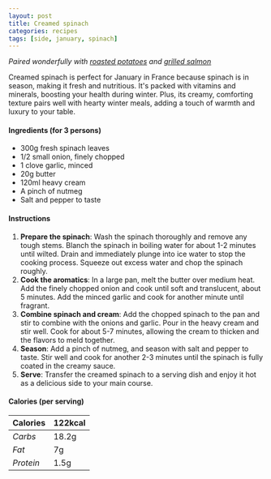 ```yaml
---
layout: post
title: Creamed spinach
categories: recipes
tags: [side, january, spinach]
---
```


*Paired wonderfully with <a href="/recipes/roasted-potatoes">roasted potatoes</a> and <a href="/recipes/grilled-salmon">grilled salmon</a>*

Creamed spinach is perfect for January in France because spinach is in season, making it fresh and nutritious. It's packed with vitamins and minerals, boosting your health during winter. 
Plus, its creamy, comforting texture pairs well with hearty winter meals, adding a touch of warmth and luxury to your table.

#### Ingredients (for 3 persons)
- 300g fresh spinach leaves
- 1/2 small onion, finely chopped
- 1 clove garlic, minced
- 20g butter
- 120ml heavy cream
- A pinch of nutmeg
- Salt and pepper to taste

#### Instructions

1. **Prepare the spinach**: Wash the spinach thoroughly and remove any tough stems. Blanch the spinach in boiling water for about 1-2 minutes until wilted. Drain and immediately plunge into ice water to stop the cooking process. Squeeze out excess water and chop the spinach roughly.
2. **Cook the aromatics**: In a large pan, melt the butter over medium heat. Add the finely chopped onion and cook until soft and translucent, about 5 minutes. Add the minced garlic and cook for another minute until fragrant.
3. **Combine spinach and cream**: Add the chopped spinach to the pan and stir to combine with the onions and garlic. Pour in the heavy cream and stir well. Cook for about 5-7 minutes, allowing the cream to thicken and the flavors to meld together.
4. **Season**: Add a pinch of nutmeg, and season with salt and pepper to taste. Stir well and cook for another 2-3 minutes until the spinach is fully coated in the creamy sauce.
5. **Serve**: Transfer the creamed spinach to a serving dish and enjoy it hot as a delicious side to your main course.

#### Calories (per serving)

| **Calories** | 122kcal |
| ----------- | ----------- |
| *Carbs* | 18.2g |
| *Fat* | 7g |
| *Protein* | 1.5g |